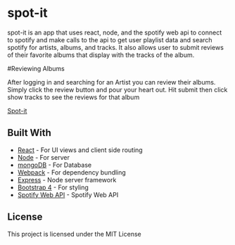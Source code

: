 # spot-it

spot-it is an app that uses react, node, and the spotify web api to connect to spotify and make calls to the api to get user playlist data and search spotify for artists, albums, and tracks. It also allows  user to submit reviews of their favorite albums that display with the tracks of the album.

#Reviewing Albums

After logging in and searching for an Artist you can review their albums. Simply click the review button and pour your heart out. Hit submit then click show tracks to see the reviews for that album

[Spot-it](https://spot-it-app.herokuapp.com/)

## Built With

* [React](https://reactjs.org/) - For UI views and client side routing
* [Node](https://nodejs.org/en/) - For server
* [mongoDB](https://www.mongodb.com/) - For Database
* [Webpack](https://webpack.js.org/) - For dependency bundling
* [Express](https://expressjs.com/) - Node server framework
* [Bootstrap 4](https://v4-alpha.getbootstrap.com/) - For styling
* [Spotify Web API](https://beta.developer.spotify.com/) - Spotify Web API


## License

This project is licensed under the MIT License 
